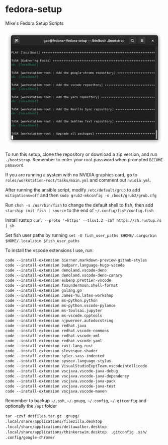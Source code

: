 # fedora-setup
Mike's Fedora Setup Scripts

![Screenshot](screenshot.png)

To run this setup, clone the repository or download a zip version, and run ``./bootstrap``. Remember to enter your root password when prompted `BECOME password`.

If you are running a system with no NVIDIA graphics card, go to ``roles/workstation-root/tasks/main.yml`` and comment out ``nvidia.yml``.

After running the ansible script, modify ``/etc/default/grub`` to add ``mitigations=off`` and then ``sudo grub2-mkconfig -o /boot/grub2/grub.cfg``

Run ``chsh -s /usr/bin/fish`` to change the default shell to fish, then add ``starship init fish | source`` to the end of ``~/.config/fish/config.fish``

Install rustup ``curl --proto '=https' --tlsv1.2 -sSf https://sh.rustup.rs | sh``

Set fish user paths by running ``set -U fish_user_paths $HOME/.cargo/bin $HOME/.local/bin $fish_user_paths``

To install the vscode extensions I use, run:

```
code --install-extension bierner.markdown-preview-github-styles
code --install-extension budparr.language-hugo-vscode
code --install-extension denoland.vscode-deno
code --install-extension denoland.vscode-deno-canary
code --install-extension esbenp.prettier-vscode
code --install-extension foxundermoon.shell-format
code --install-extension golang.go
code --install-extension James-Yu.latex-workshop
code --install-extension ms-python.python
code --install-extension ms-python.vscode-pylance
code --install-extension ms-toolsai.jupyter
code --install-extension ms-vscode.cpptools
code --install-extension njpwerner.autodocstring
code --install-extension redhat.java
code --install-extension redhat.vscode-commons
code --install-extension redhat.vscode-xml
code --install-extension redhat.vscode-yaml
code --install-extension rust-lang.rust
code --install-extension slevesque.shader
code --install-extension syler.sass-indented
code --install-extension sysoev.language-stylus
code --install-extension VisualStudioExptTeam.vscodeintellicode
code --install-extension vscjava.vscode-java-debug
code --install-extension vscjava.vscode-java-dependency
code --install-extension vscjava.vscode-java-pack
code --install-extension vscjava.vscode-java-test
code --install-extension vscjava.vscode-maven
```

Remember to backup ``~/.ssh``, ``~/.gnupg``, ``~/.config``, ``~/.gitconfig`` and optionally the ``/opt`` folder

``tar -czvf dotfiles.tar.gz .gnupg/ .local/share/applications/filezilla.desktop .local/share/applications/deltawalker.desktop  .local/share/applications/thinkorswim.desktop  .gitconfig .ssh/ .config/google-chrome/``
